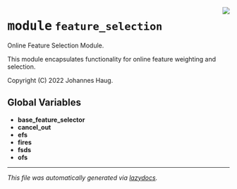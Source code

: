<!-- markdownlint-disable -->

<a href="https://github.com/haugjo/float/tree/main/float/feature_selection/__init__.py#L0"><img align="right" style="float:right;" src="https://img.shields.io/badge/-source-cccccc?style=flat-square"></a>

# <kbd>module</kbd> `feature_selection`
Online Feature Selection Module. 

This module encapsulates functionality for online feature weighting and selection. 

Copyright (C) 2022 Johannes Haug. 

**Global Variables**
---------------
- **base_feature_selector**
- **cancel_out**
- **efs**
- **fires**
- **fsds**
- **ofs**




---

_This file was automatically generated via [lazydocs](https://github.com/ml-tooling/lazydocs)._
